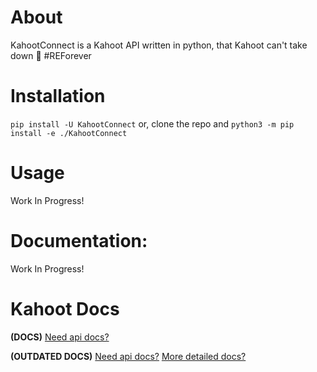 # About
KahootConnect is a Kahoot API written in python, that Kahoot can't take down 🤡 #REForever

# Installation

`pip install -U KahootConnect`
or, clone the repo and
`python3 -m pip install -e ./KahootConnect`

# Usage

Work In Progress!

# Documentation:
Work In Progress!

# Kahoot Docs
**(DOCS)**
 [Need api docs?](KahootProtocol.md)

**(OUTDATED DOCS)**
 [Need api docs?](KahootProtocolOutdated.md)
 [More detailed docs?](KahootProtocolDetailedOutdated.md)

